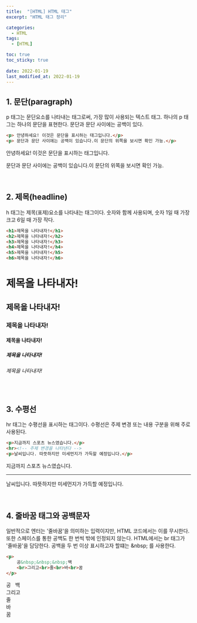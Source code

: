 ```yaml
---
title:  "[HTML] HTML 태그"
excerpt: "HTML 태그 정리"

categories:
  - HTML
tags:
  - [HTML]

toc: true
toc_sticky: true
 
date: 2022-01-19
last_modified_at: 2022-01-19
---
```


## 1. 문단(paragraph)
p 태그는 문단요소를 나타내는 태그로써, 가장 많이 사용되는 텍스트 태그.
하나의 p 태그는 하나의 문단을 표현한다.
문단과 문단 사이에는 공백이 있다.

```html
<p> 안녕하세요! 이것은 문단을 표시하는 태그입니다.</p>
<p> 문단과 문단 사이에는 공백이 있습니다.이 문단의 위쪽을 보시면 확인 가능.</p>
```
<p> 안녕하세요! 이것은 문단을 표시하는 태그입니다.</p>
<p> 문단과 문단 사이에는 공백이 있습니다.이 문단의 위쪽을 보시면 확인 가능.</p>
<br>

## 2. 제목(headline)
h 태그는 제목(표제)요소를 나타내는 태그이다.
숫자와 함께 사용되며, 숫자 1일 때 가장 크고 6일 때 가장 작다.

```html
<h1>제목을 나타내자!</h1>
<h2>제목을 나타내자!</h2>
<h3>제목을 나타내자!</h3>
<h4>제목을 나타내자!</h4>
<h5>제목을 나타내자!</h5>
<h6>제목을 나타내자!</h6>
```
<h1>제목을 나타내자!</h1>
<h2>제목을 나타내자!</h2>
<h3>제목을 나타내자!</h3>
<h4>제목을 나타내자!</h4>
<h5>제목을 나타내자!</h5>
<h6>제목을 나타내자!</h6>
<br>

## 3. 수평선
hr 태그는 수평선을 표시하는 태그이다.
수평선은 주제 변경 또는 내용 구분을 위해 주로 사용된다.

```html
<p>지금까지 스포츠 뉴스였습니다.</p>
<hr><!-- 주제 변경을 나타낸다 -->
<p>날씨입니다. 따뜻하지만 미세먼지가 가득할 예정입니다.</p>
```
<p>지금까지 스포츠 뉴스였습니다.</p>
<hr>
<p>날씨입니다. 따뜻하지만 미세먼지가 가득할 예정입니다.</p>
<br>

## 4. 줄바꿈 태그와 공백문자
일반적으로 엔터는 '줄바꿈'을 의미하는 입력이지만, HTML 코드에서는 이를 무시한다.
또한 스페이스를 통한 공백도 한 번씩 밖에 인정되지 않는다.
HTML에서는 br 태그가 '줄바꿈'을 담당한다.
공백을 두 번 이상 표시하고자 할떄는 \&nbsp; 를 사용한다.

```html
<p>
    공&nbsp;&nbsp;&nbsp;백
    <br>그리고<br>줄<br>바<br>꿈
</p>
```
<p>공&nbsp;&nbsp;&nbsp;백
    <br>그리고<br>줄<br>바<br>꿈
</p>